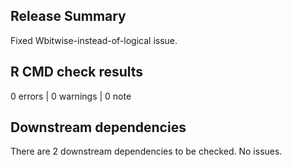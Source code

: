 ## Release Summary

Fixed Wbitwise-instead-of-logical issue.

## R CMD check results

0 errors | 0 warnings | 0 note

## Downstream dependencies

There are 2 downstream dependencies to be checked. No issues.
